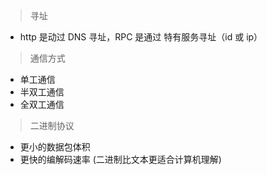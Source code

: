 <!--
 * @Author: rockyWu
 * @Date: 2020-07-04 13:52:24
 * @Description: 
 * @LastEditors: rockyWu
 * @LastEditTime: 2020-07-04 13:55:31
--> 

> 寻址
 * http 是动过 DNS 寻址，RPC 是通过 特有服务寻址（id 或 ip）

> 通信方式
 * 单工通信
 * 半双工通信
 * 全双工通信
 
> 二进制协议
* 更小的数据包体积
* 更快的编解码速率 (二进制比文本更适合计算机理解)